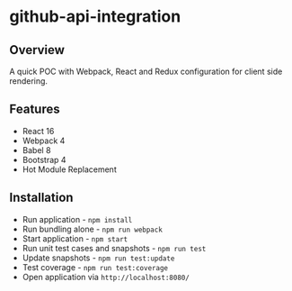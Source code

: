 # github-api-integration

## Overview
A quick POC with Webpack, React  and Redux configuration for client side rendering. 

## Features
* React 16
* Webpack 4
* Babel 8
* Bootstrap 4
* Hot Module Replacement

## Installation
* Run application - `npm install`
* Run bundling alone - `npm run webpack`
* Start application - `npm start`
* Run unit test cases and snapshots - `npm run test`
* Update snapshots - `npm run test:update`
* Test coverage - `npm run test:coverage`
* Open application via `http://localhost:8080/`
